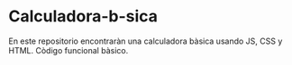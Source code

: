 # Calculadora-b-sica
En este repositorio encontraràn una calculadora bàsica usando JS, CSS y HTML.
Còdigo funcional bàsico.

